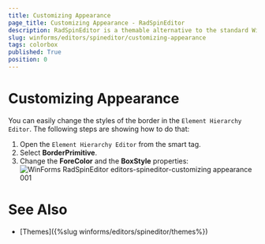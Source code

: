 ```yaml
---
title: Customizing Appearance
page_title: Customizing Appearance - RadSpinEditor
description: RadSpinEditor is a themable alternative to the standard Windows Numeric Up Down control.
slug: winforms/editors/spineditor/customizing-appearance
tags: colorbox
published: True
position: 0
---
```


# Customizing Appearance

You can easily change the styles of the border in the `Element Hierarchy Editor`. The following steps are showing how to do that:

1. Open the `Element Hierarchy Editor` from the smart tag.
2. Select __BorderPrimitive__. 
3. Change the __ForeColor__ and the __BoxStyle__ properties:
    ![WinForms RadSpinEditor editors-spineditor-customizing appearance 001](images/spineditor-customizing-appearance001.png)


# See Also

* [Themes]({%slug winforms/editors/spineditor/themes%})


